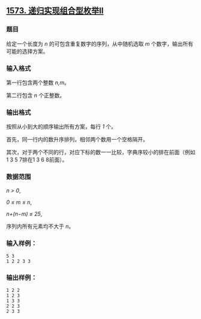 ## [1573. 递归实现组合型枚举II](https://www.acwing.com/problem/content/1575/)

### 题目

给定一个长度为 *n* 的可包含重复数字的序列，从中随机选取 *m* 个数字，输出所有可能的选择方案。

### 输入格式

第一行包含两个整数 *n,m*。

第二行包含 *n* 个正整数。

### 输出格式

按照从小到大的顺序输出所有方案，每行 *1* 个。

首先，同一行内的数升序排列，相邻两个数用一个空格隔开。

其次，对于两个不同的行，对应下标的数一一比较，字典序较小的排在前面（例如1 3 5 7排在1 3 6 8前面）。

### 数据范围

*n > 0*,

*0 ≤ m ≤ n*,

*n+(n−m) ≤ 25*,

序列内所有元素均不大于 *n*。

### 输入样例：

```
5 3
1 2 2 3 3
```

### 输出样例：

```
1 2 2
1 2 3
1 3 3
2 2 3
2 3 3
```
